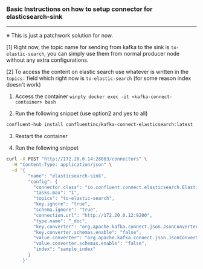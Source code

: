 ### Basic Instructions on how to setup connector for elasticsearch-sink 
----------------------
※ This is just a patchwork solution for now.

[1] Right now, the topic name for sending from kafka to the sink is `to-elastic-search`, you can simply use them from normal producer node without any extra configurations. 

[2] To access the content on elastic search use whatever is written in the  `topics:` field which right now is `to-elastic-search` (for some reason index doesn't work)

1.  Access the container 
```winpty docker exec -it <kafka-connect-container> bash```

2. Run the following snippet  (use option2 and yes to all)
```bash
confluent-hub install confluentinc/kafka-connect-elasticsearch:latest
```
3. Restart the container 

4. Run the following snippet
```bash
curl -X POST "http://172.20.0.14:28083/connectors" \
  -H "Content-Type: application/json" \
  -d '{
        "name": "elasticsearch-sink",
        "config": {
          "connector.class": "io.confluent.connect.elasticsearch.ElasticsearchSinkConnector",
          "tasks.max": "1",
          "topics": "to-elastic-search",
          "key.ignore": "true",
          "schema.ignore": "true",
          "connection.url": "http://172.20.0.12:9200",
          "type.name": "_doc",
          "key.converter": "org.apache.kafka.connect.json.JsonConverter",
          "key.converter.schemas.enable": "false",
          "value.converter": "org.apache.kafka.connect.json.JsonConverter",
          "value.converter.schemas.enable": "false",
          "index": "sample_index"
        }
      }'
```